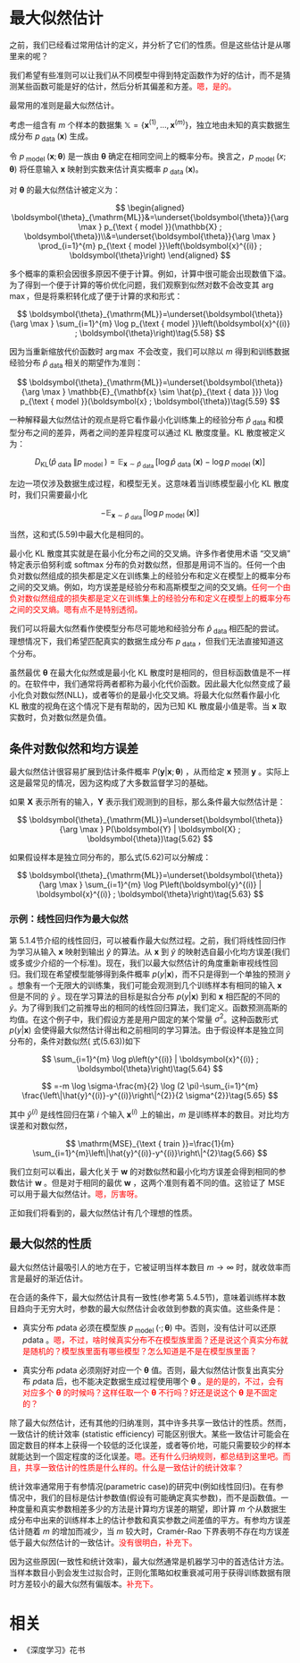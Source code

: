 
# 最大似然估计

之前，我们已经看过常用估计的定义，并分析了它们的性质。但是这些估计是从哪里来的呢？

我们希望有些准则可以让我们从不同模型中得到特定函数作为好的估计，而不是猜测某些函数可能是好的估计，然后分析其偏差和方差。<span style="color:red;">嗯，是的。</span>

最常用的准则是最大似然估计。

考虑一组含有 $m$ 个样本的数据集 $\mathbb{X}=\left\{\boldsymbol{x}^{(1)}, \ldots, \boldsymbol{x}^{(m)}\right\}$，独立地由未知的真实数据生成分布 $p_{\text { data }}(\mathbf{x})$ 生成。

令 $p_{\text { model }}(\mathbf{x} ; \boldsymbol{\theta})$ 是一族由 $\boldsymbol{\theta}$ 确定在相同空间上的概率分布。换言之，$p_{\text { model }}(x ; \boldsymbol{\theta})$ 将任意输入 $\boldsymbol{x}$ 映射到实数来估计真实概率 $p_{\text { data }}(\boldsymbol{x})$。

对 $\boldsymbol{\theta}$ 的最大似然估计被定义为：

$$
\begin{aligned}
\boldsymbol{\theta}_{\mathrm{ML}}&=\underset{\boldsymbol{\theta}}{\arg \max } p_{\text { model }}(\mathbb{X} ; \boldsymbol{\theta})\\&=\underset{\boldsymbol{\theta}}{\arg \max } \prod_{i=1}^{m} p_{\text { model }}\left(\boldsymbol{x}^{(i)} ; \boldsymbol{\theta}\right)
\end{aligned}
$$



多个概率的乘积会因很多原因不便于计算。例如，计算中很可能会出现数值下溢。为了得到一个便于计算的等价优化问题，我们观察到似然对数不会改变其 $\arg \max$，但是将乘积转化成了便于计算的求和形式：

$$
\boldsymbol{\theta}_{\mathrm{ML}}=\underset{\boldsymbol{\theta}}{\arg \max } \sum_{i=1}^{m} \log p_{\text { model }}\left(\boldsymbol{x}^{(i)} ; \boldsymbol{\theta}\right)\tag{5.58}
$$

因为当重新缩放代价函数时 $\arg \max$ 不会改变，我们可以除以 $m$ 得到和训练数据经验分布 $\hat{p}_{\text { data }}$ 相关的期望作为准则：

$$
\boldsymbol{\theta}_{\mathrm{ML}}=\underset{\boldsymbol{\theta}}{\arg \max } \mathbb{E}_{\mathbf{x} \sim \hat{p}_{\text { data }}} \log p_{\text { model }}(\boldsymbol{x} ; \boldsymbol{\theta})\tag{5.59}
$$

一种解释最大似然估计的观点是将它看作最小化训练集上的经验分布 $\hat{p}_{\text { data }}$ 和模型分布之间的差异，两者之间的差异程度可以通过 KL 散度度量。KL 散度被定义为：

$$
D_{\mathrm{KL}}\left(\hat{p}_{\text { data }} \| p_{\text { model }}\right)=\mathbb{E}_{\mathbf{x} \sim \hat{p}_{\text { data }}}\left[\log \hat{p}_{\text { data }}(\boldsymbol{x})-\log p_{\text { model }}(\boldsymbol{x})\right]\tag{5.60}
$$

左边一项仅涉及数据生成过程，和模型无关。这意味着当训练模型最小化 KL 散度时，我们只需要最小化

$$
-\mathbb{E}_{\mathbf{x} \sim \hat{p}_{\text { data }}}\left[\log p_{\text { model }}(\boldsymbol{x})\right]\tag{5.61}
$$

当然，这和式(5.59)中最大化是相同的。

最小化 KL 散度其实就是在最小化分布之间的交叉熵。许多作者使用术语 “交叉熵” 特定表示伯努利或 softmax 分布的负对数似然，但那是用词不当的。任何一个由负对数似然组成的损失都是定义在训练集上的经验分布和定义在模型上的概率分布之间的交叉熵。例如，均方误差是经验分布和高斯模型之间的交叉熵。<span style="color:red;">任何一个由负对数似然组成的损失都是定义在训练集上的经验分布和定义在模型上的概率分布之间的交叉熵。嗯有点不是特别透彻。</span>

我们可以将最大似然看作使模型分布尽可能地和经验分布 $\hat{p}_{\text { data }}$ 相匹配的尝试。理想情况下，我们希望匹配真实的数据生成分布 $p_{\text { data }}$，但我们无法直接知道这个分布。

虽然最优 $\boldsymbol{\theta}$ 在最大化似然或是最小化 KL 散度时是相同的，但目标函数值是不一样的。在软件中，我们通常将两者都称为最小化代价函数。因此最大化似然变成了最小化负对数似然(NLL)，或者等价的是最小化交叉熵。将最大化似然看作最小化 KL 散度的视角在这个情况下是有帮助的，因为已知 KL 散度最小值是零。当 $\boldsymbol{x}$ 取实数时，负对数似然是负值。

## 条件对数似然和均方误差

最大似然估计很容易扩展到估计条件概率 $P(\mathbf{y} | \mathbf{x} ; \boldsymbol{\theta})$ ，从而给定 $\mathbf{x}$ 预测 $\mathbf{y}$ 。实际上这是最常见的情况，因为这构成了大多数监督学习的基础。

如果 $\mathbf{X}$ 表示所有的输入，$\mathbf{Y}$ 表示我们观测到的目标，那么条件最大似然估计是：

$$
\boldsymbol{\theta}_{\mathrm{ML}}=\underset{\boldsymbol{\theta}}{\arg \max } P(\boldsymbol{Y} | \boldsymbol{X} ; \boldsymbol{\theta})\tag{5.62}
$$

如果假设样本是独立同分布的，那么式(5.62)可以分解成：


$$
\boldsymbol{\theta}_{\mathrm{ML}}=\underset{\boldsymbol{\theta}}{\arg \max } \sum_{i=1}^{m} \log P\left(\boldsymbol{y}^{(i)} | \boldsymbol{x}^{(i)} ; \boldsymbol{\theta}\right)\tag{5.63}
$$

### 示例：线性回归作为最大似然

第 5.1.4节介绍的线性回归，可以被看作最大似然过程。之前，我们将线性回归作为学习从输入 $\boldsymbol{x}$ 映射到输出 $\hat{y}$ 的算法。从 $\boldsymbol{x}$ 到 $\hat{y}$ 的映射选自最小化均方误差(我们或多或少介绍的一个标准)。现在，我们以最大似然估计的角度重新审视线性回归。我们现在希望模型能够得到条件概率 $p(y | \boldsymbol{x})$，而不只是得到一个单独的预测 $\hat{y}$ 。想象有一个无限大的训练集，我们可能会观测到几个训练样本有相同的输入 $\boldsymbol{x}$ 但是不同的 $\hat{y}$ 。现在学习算法的目标是拟合分布 $p(y | \boldsymbol{x})$ 到和 $\boldsymbol{x}$ 相匹配的不同的 $\hat{y}$。为了得到我们之前推导出的相同的线性回归算法，我们定义。函数预测高斯的均值。在这个例子中，我们假设方差是用户固定的某个常量 $\sigma^{2}$。这种函数形式 $p(y | \boldsymbol{x})$ 会使得最大似然估计得出和之前相同的学习算法。由于假设样本是独立同分布的，条件对数似然( 式(5.63))如下

$$
\sum_{i=1}^{m} \log p\left(y^{(i)} | \boldsymbol{x}^{(i)} ; \boldsymbol{\theta}\right)\tag{5.64}
$$

$$
=-m \log \sigma-\frac{m}{2} \log (2 \pi)-\sum_{i=1}^{m} \frac{\left\|\hat{y}^{(i)}-y^{(i)}\right\|^{2}}{2 \sigma^{2}}\tag{5.65}
$$

其中 $\hat{y}^{(i)}$ 是线性回归在第 $i$ 个输入 $\boldsymbol{x}^{(i)}$ 上的输出，$m$ 是训练样本的数目。对比均方误差和对数似然，

$$
\mathrm{MSE}_{\text { train }}=\frac{1}{m} \sum_{i=1}^{m}\left\|\hat{y}^{(i)}-y^{(i)}\right\|^{2}\tag{5.66}
$$


我们立刻可以看出，最大化关于 $\boldsymbol{w}$ 的对数似然和最小化均方误差会得到相同的参数估计 $\boldsymbol{w}$ 。但是对于相同的最优 $\boldsymbol{w}$ ，这两个准则有着不同的值。这验证了 MSE 可以用于最大似然估计。<span style="color:red;">嗯，厉害呀。</span>

正如我们将看到的，最大似然估计有几个理想的性质。

## 最大似然的性质

最大似然估计最吸引人的地方在于，它被证明当样本数目 $m \rightarrow \infty$ 时，就收敛率而言是最好的渐近估计。

在合适的条件下，最大似然估计具有一致性(参考第 5.4.5节)，意味着训练样本数目趋向于无穷大时，参数的最大似然估计会收敛到参数的真实值。这些条件是：

- 真实分布 $p \mathrm{data}$ 必须在模型族 $p_{\text { model }}(\cdot ; \boldsymbol{\theta})$ 中。否则，没有估计可以还原 $p \mathrm{data}$ 。<span style="color:red;">嗯，不过，啥时候真实分布不在模型族里面？还是说这个真实分布就是随机的？模型族里面有哪些模型？怎么知道是不是在模型族里面？</span>

- 真实分布 $p \mathrm{data}$ 必须刚好对应一个 $\boldsymbol{\theta}$ 值。否则，最大似然估计恢复出真实分布 $p \mathrm{data}$ 后，也不能决定数据生成过程使用哪个 $\boldsymbol{\theta}$ 。<span style="color:red;">是的是的，不过，会有对应多个 $\boldsymbol{\theta}$ 的时候吗？这样任取一个 $\boldsymbol{\theta}$ 不行吗？好还是说这个 $\boldsymbol{\theta}$ 是不固定的？</span>

除了最大似然估计，还有其他的归纳准则，其中许多共享一致估计的性质。然而，一致估计的统计效率 (statistic efficiency) 可能区别很大。某些一致估计可能会在固定数目的样本上获得一个较低的泛化误差，或者等价地，可能只需要较少的样本就能达到一个固定程度的泛化误差。<span style="color:red;">嗯。还有什么归纳规则，都总结到这里吧。而且，共享一致估计的性质是什么样的。什么是一致估计的统计效率？</span>

统计效率通常用于有参情况(parametric case)的研究中(例如线性回归)。在有参情况中，我们的目标是估计参数值(假设有可能确定真实参数)，而不是函数值。一种度量和真实参数相差多少的方法是计算均方误差的期望，即计算 $m$ 个从数据生成分布中出来的训练样本上的估计参数和真实参数之间差值的平方。有参均方误差估计随着 $m$ 的增加而减少，当 $m$ 较大时，Cramér-Rao 下界表明不存在均方误差低于最大似然估计的一致估计。<span style="color:red;">没有很明白，补充下。</span>

因为这些原因(一致性和统计效率)，最大似然通常是机器学习中的首选估计方法。当样本数目小到会发生过拟合时，正则化策略如权重衰减可用于获得训练数据有限时方差较小的最大似然有偏版本。<span style="color:red;">补充下。</span>



# 相关

- 《深度学习》花书
